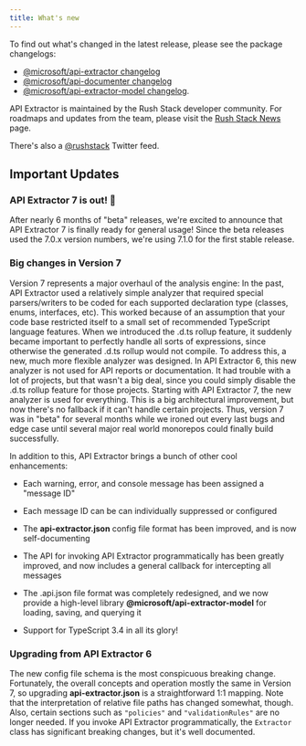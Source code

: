 ```yaml
---
title: What's new
---
```


To find out what's changed in the latest release, please see the package changelogs:

- [@microsoft/api-extractor changelog](https://github.com/microsoft/rushstack/blob/main/apps/api-extractor/CHANGELOG.md)
- [@microsoft/api-documenter changelog](https://github.com/microsoft/rushstack/blob/main/apps/api-documenter/CHANGELOG.md)
- [@microsoft/api-extractor-model changelog](https://github.com/microsoft/rushstack/blob/main/libraries/api-extractor-model/CHANGELOG.md).

API Extractor is maintained by the Rush Stack developer community. For roadmaps and updates from the team,
please visit the [Rush Stack News](https://rushstack.io/pages/news/) page.

There's also a [@rushstack](https://twitter.com/rushstack) Twitter feed.

## Important Updates

### API Extractor 7 is out! 🎉

After nearly 6 months of "beta" releases, we're excited to announce that API Extractor 7
is finally ready for general usage! Since the beta releases used the 7.0.x version numbers,
we're using 7.1.0 for the first stable release.

### Big changes in Version 7

Version 7 represents a major overhaul of the analysis engine: In the past, API Extractor used a relatively
simple analyzer that required special parsers/writers to be coded for each supported declaration type
(classes, enums, interfaces, etc). This worked because of an assumption that your code base restricted itself
to a small set of recommended TypeScript language features. When we introduced the .d.ts rollup feature, it suddenly
became important to perfectly handle all sorts of expressions, since otherwise the generated .d.ts rollup
would not compile. To address this, a new, much more flexible analyzer was designed. In API Extractor 6,
this new analyzer is not used for API reports or documentation. It had trouble with a lot of projects, but that
wasn't a big deal, since you could simply disable the .d.ts rollup feature for those projects. Starting with
API Extractor 7, the new analyzer is used for everything. This is a big architectural improvement, but now
there's no fallback if it can't handle certain projects. Thus, version 7 was in "beta" for several months while
we ironed out every last bugs and edge case until several major real world monorepos could finally build successfully.

In addition to this, API Extractor brings a bunch of other cool enhancements:

- Each warning, error, and console message has been assigned a "message ID"

- Each message ID can be can individually suppressed or configured

- The **api-extractor.json** config file format has been improved, and is now self-documenting

- The API for invoking API Extractor programmatically has been greatly improved, and now includes a general
  callback for intercepting all messages

- The .api.json file format was completely redesigned, and we now provide a high-level library
  **@microsoft/api-extractor-model** for loading, saving, and querying it

- Support for TypeScript 3.4 in all its glory!

### Upgrading from API Extractor 6

The new config file schema is the most conspicuous breaking change. Fortunately, the overall concepts and operation
mostly the same in Version 7, so upgrading **api-extractor.json** is a straightforward 1:1 mapping. Note that
the interpretation of relative file paths has changed somewhat, though. Also, certain sections such as `"policies"`
and `"validationRules"` are no longer needed. If you invoke API Extractor programmatically, the `Extractor` class
has significant breaking changes, but it's well documented.
